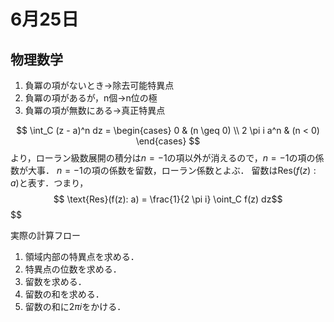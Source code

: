 # 6月25日
## 物理数学
1. 負冪の項がないとき→除去可能特異点
2. 負冪の項があるが，n個→n位の極
3. 負冪の項が無数にある→真正特異点

$$
\int_C (z - a)^n dz = \begin{cases}
0 & (n \geq 0) \\
2 \pi i a^n & (n < 0)
\end{cases}
$$
より，ローラン級数展開の積分は$n = -1$の項以外が消えるので，$n = -1$の項の係数が大事．
$n = -1$の項の係数を留数，ローラン係数とよぶ．
留数は$\text{Res}(f(z): a)$と表す．つまり，
$$
\text{Res}(f(z): a) = \frac{1}{2 \pi i} \oint_C f(z) dz$$
$$

実際の計算フロー

1. 領域内部の特異点を求める．
2. 特異点の位数を求める．
3. 留数を求める．
4. 留数の和を求める．
5. 留数の和に$2 \pi i$をかける．